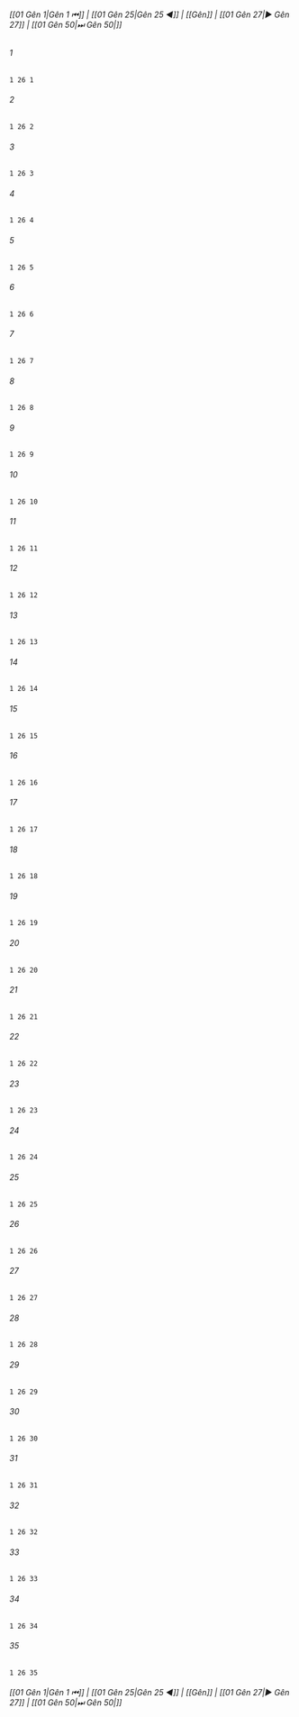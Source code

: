 
###### [[01 Gên 1|Gên 1 ⏮]] | [[01 Gên 25|Gên 25 ◀]] | [[Gên]] | [[01 Gên 27|▶ Gên 27]] | [[01 Gên 50|⏭ Gên 50|]]

###### 1
``` verse
1 26 1 
```
###### 2
``` verse
1 26 2 
```
###### 3
``` verse
1 26 3 
```
###### 4
``` verse
1 26 4 
```
###### 5
``` verse
1 26 5 
```
###### 6
``` verse
1 26 6 
```
###### 7
``` verse
1 26 7 
```
###### 8
``` verse
1 26 8 
```
###### 9
``` verse
1 26 9 
```
###### 10
``` verse
1 26 10 
```
###### 11
``` verse
1 26 11 
```
###### 12
``` verse
1 26 12 
```
###### 13
``` verse
1 26 13 
```
###### 14
``` verse
1 26 14 
```
###### 15
``` verse
1 26 15 
```
###### 16
``` verse
1 26 16 
```
###### 17
``` verse
1 26 17 
```
###### 18
``` verse
1 26 18 
```
###### 19
``` verse
1 26 19 
```
###### 20
``` verse
1 26 20 
```
###### 21
``` verse
1 26 21 
```
###### 22
``` verse
1 26 22 
```
###### 23
``` verse
1 26 23 
```
###### 24
``` verse
1 26 24 
```
###### 25
``` verse
1 26 25 
```
###### 26
``` verse
1 26 26 
```
###### 27
``` verse
1 26 27 
```
###### 28
``` verse
1 26 28 
```
###### 29
``` verse
1 26 29 
```
###### 30
``` verse
1 26 30 
```
###### 31
``` verse
1 26 31 
```
###### 32
``` verse
1 26 32 
```
###### 33
``` verse
1 26 33 
```
###### 34
``` verse
1 26 34 
```
###### 35
``` verse
1 26 35 
```

###### [[01 Gên 1|Gên 1 ⏮]] | [[01 Gên 25|Gên 25 ◀]] | [[Gên]] | [[01 Gên 27|▶ Gên 27]] | [[01 Gên 50|⏭ Gên 50|]]

